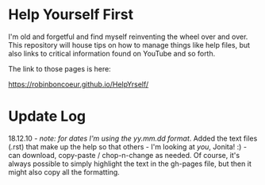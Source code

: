 # Help Yourself First

I'm old and forgetful and find myself reinventing the wheel over and over. This repository will house tips on how to manage things like help files, but also links to critical information found on YouTube and so forth.

The link to those pages is here:

https://robinboncoeur.github.io/HelpYrself/


# Update Log

18.12.10 - *note: for dates I'm using the yy.mm.dd format*. Added the text files (.rst) that make up the help so that others - I'm looking at *you*, Jonita! :) - can download, copy-paste / chop-n-change as needed. Of course, it's always possible to simply highlight the text in the gh-pages file, but then it might also copy all the formatting.
